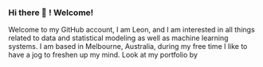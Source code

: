 ### Hi there 👋 ! Welcome!

Welcome to my GitHub account, I am Leon, and I am interested in all things related to data and statistical modeling as well as machine learning systems. I am based in Melbourne, Australia, during my free time I like to have a jog to freshen up my mind. Look at my portfolio by <!-- put the link here later on -->
